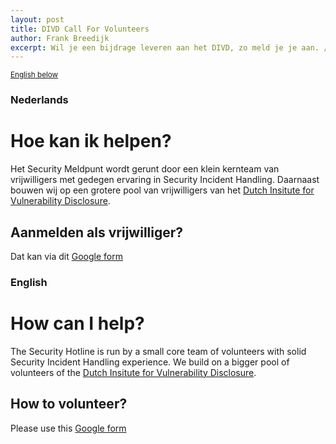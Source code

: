 ```yaml
---
layout: post
title: DIVD Call For Volunteers
author: Frank Breedijk
excerpt: Wil je een bijdrage leveren aan het DIVD, zo meld je je aan. / Want to volunteer for DIVD, this is where you go.
---
```

<small>[English below](#english)</small>

### Nederlands

# Hoe kan ik helpen?

Het Security Meldpunt wordt gerunt door een klein kernteam van vrijwilligers met gedegen ervaring in Security Incident Handling. Daarnaast bouwen wij op een grotere pool van vrijwilligers van het [Dutch Insitute for Vulnerability Disclosure](https://www.divd.nl).

## Aanmelden als vrijwilliger?

Dat kan via dit [Google form](https://docs.google.com/forms/d/e/1FAIpQLSfQ2zq0jwRo5jnShl-RbNbnqcsUMnyAABCGXcQGvEtR79xn2g/viewform)

### English

# How can I help?

The Security Hotline is run by a small core team of volunteers with solid Security Incident Handling experience. We build on a bigger pool of volunteers of the [Dutch Insitute for Vulnerability Disclosure](https://www.divd.nl).

## How to volunteer?

Please use this [Google form](https://docs.google.com/forms/d/e/1FAIpQLSfQ2zq0jwRo5jnShl-RbNbnqcsUMnyAABCGXcQGvEtR79xn2g/viewform)
